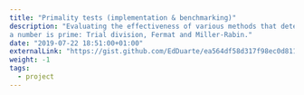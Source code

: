 ```yaml
---
title: "Primality tests (implementation & benchmarking)"
description: "Evaluating the effectiveness of various methods that determine if
a number is prime: Trial division, Fermat and Miller-Rabin."
date: "2019-07-22 18:51:00+01:00"
externalLink: "https://gist.github.com/EdDuarte/ea564df58d317f98ec0d811c32ca6608"
weight: -1
tags:
  - project
---
```

